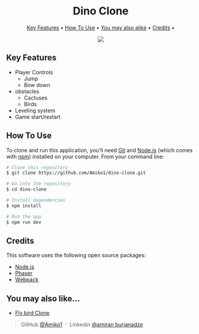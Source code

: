 

<h1 align="center">
  Dino Clone
  <br>
</h1>

<p align="center">
  <a href="#key-features">Key Features</a> •
  <a href="#how-to-use">How To Use</a> •
  <a href="#You-may-also-like...">You may also alike</a> •
  <a href="#credits">Credits</a> •
</p>

<p align="center">
  <img src="https://miro.medium.com/v2/resize:fit:435/1*UoyyI91juQgWn2eLBKjSQQ.png" />
</p>

## Key Features

* Player Controls
  - Jump
  - Bow down
* obstacles
  - Cactuses
  - Birds
* Leveling system
* Game start/restart


## How To Use

To clone and run this application, you'll need [Git](https://git-scm.com) and [Node.js](https://nodejs.org/en/download/) (which comes with [npm](http://npmjs.com)) installed on your computer. From your command line:

```bash
# Clone this repository
$ git clone https://github.com/Amiko1/dino-clone.git

# Go into the repository
$ cd dino-clone

# Install dependencies
$ npm install

# Run the app
$ npm run dev
```
## Credits

This software uses the following open source packages:

- [Node.js](https://nodejs.org/)
- [Phaser](https://phaser.io/)
- [Webpack](https://webpack.js.org/)



## You may also like...

- [Fly bird Clone](https://github.com/Amiko1/fly-bird)



> GitHub [@Amiko1](https://github.com/Amiko1) &nbsp;&middot;&nbsp;
> Linkedin [@amiran burjanadze](https://www.linkedin.com/in/amiran-burjanadze-a301111b7/)

